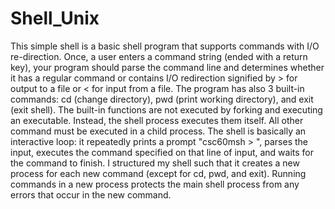 # Shell_Unix

This simple shell is a basic shell program that supports commands with I/O re-direction. 
Once, a user enters a command string (ended with a return key), your program should parse the command line and determines whether it has a regular command or contains I/O redirection signified by > for output to a file or < for input from a file. 
The program has also 3 built-in commands: cd (change directory), pwd (print working directory), and exit (exit shell). 
The built-in functions are not executed by forking and executing an executable. Instead, the shell process executes them itself. 
All other command must be executed in a child process. The shell is basically an interactive loop: it repeatedly prints a prompt "csc60msh > ", parses the input, executes the command specified on that line of input, and waits for the command to finish. 
I structured my shell such that it creates a new process for each new command (except for cd, pwd, and exit). Running commands in a new process protects the main shell process from any errors that occur in the new command.

